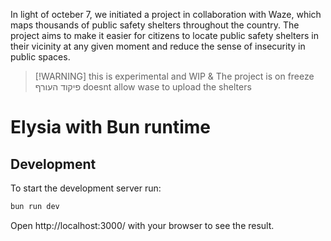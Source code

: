 
In light of octeber 7, we initiated a project in collaboration with Waze, which maps thousands of public safety shelters throughout the country. The project aims to make it easier for citizens to locate public safety shelters in their vicinity at any given moment and reduce the sense of insecurity in public spaces.

>[!WARNING] this is experimental and WIP  & The project is on freeze פיקוד העורף doesnt allow wase to upload the shelters


# Elysia with Bun runtime

## Development
To start the development server run:
```bash
bun run dev
```

Open http://localhost:3000/ with your browser to see the result.